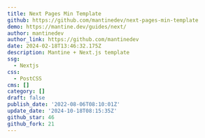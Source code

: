 ```yaml
---
title: Next Pages Min Template
github: https://github.com/mantinedev/next-pages-min-template
demo: https://mantine.dev/guides/next/
author: mantinedev
author_link: https://github.com/mantinedev
date: 2024-02-18T13:46:32.175Z
description: Mantine + Next.js template
ssg:
  - Nextjs
css:
  - PostCSS
cms: []
category: []
draft: false
publish_date: '2022-08-06T08:10:01Z'
update_date: '2024-10-18T08:15:35Z'
github_star: 46
github_fork: 21
---
```

